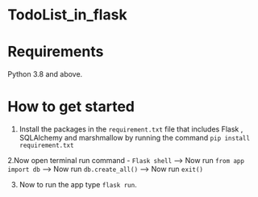# TodoList_in_flask
# Requirements
Python 3.8 and above.
# How to get started
1. Install the packages in the `requirement.txt` file that includes Flask , SQLAlchemy and marshmallow by running the command `pip install requirement.txt`

2.Now open terminal run command - `Flask shell`
  --> Now run `from app import db`
  --> Now run `db.create_all()`
  --> Now run `exit()`
  
3. Now to run the app type `flask run`.
  
